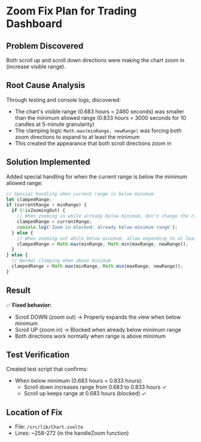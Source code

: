 # Zoom Fix Plan for Trading Dashboard

## Problem Discovered
Both scroll up and scroll down directions were making the chart zoom in (increase visible range).

## Root Cause Analysis
Through testing and console logs, discovered:
- The chart's visible range (0.683 hours = 2460 seconds) was smaller than the minimum allowed range (0.833 hours = 3000 seconds for 10 candles at 5-minute granularity)
- The clamping logic `Math.max(minRange, newRange)` was forcing both zoom directions to expand to at least the minimum
- This created the appearance that both scroll directions zoom in

## Solution Implemented
Added special handling for when the current range is below the minimum allowed range:

```javascript
// Special handling when current range is below minimum
let clampedRange;
if (currentRange < minRange) {
  if (!isZoomingOut) {
    // When zooming in while already below minimum, don't change the range
    clampedRange = currentRange;
    console.log('Zoom in blocked: already below minimum range');
  } else {
    // When zooming out while below minimum, allow expanding to at least minimum
    clampedRange = Math.max(minRange, Math.min(maxRange, newRange));
  }
} else {
  // Normal clamping when above minimum
  clampedRange = Math.max(minRange, Math.min(maxRange, newRange));
}
```

## Result
✅ **Fixed behavior:**
- Scroll DOWN (zoom out) → Properly expands the view when below minimum
- Scroll UP (zoom in) → Blocked when already below minimum range
- Both directions work normally when range is above minimum

## Test Verification
Created test script that confirms:
- When below minimum (0.683 hours < 0.833 hours):
  - Scroll down increases range from 0.683 to 0.833 hours ✓
  - Scroll up keeps range at 0.683 hours (blocked) ✓

## Location of Fix
- File: `/src/lib/Chart.svelte`
- Lines: ~258-272 (in the handleZoom function)